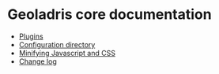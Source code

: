 # Geoladris core documentation

* [Plugins](plugins.md)
* [Configuration directory](conf_dir.md)
* [Minifying Javascript and CSS](minify_js_css.md)
* [Change log](changelog.md)
